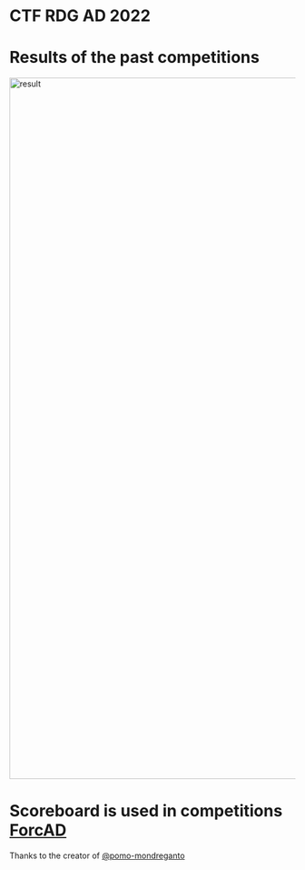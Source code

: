 # CTF RDG AD 2022

# Results of the past competitions
<img width="1233" alt="result" src="https://user-images.githubusercontent.com/103483328/193965971-25ed6eec-a8a1-4c11-9623-83e23c70da4c.png">

# Scoreboard is used in competitions [ForcAD](https://github.com/pomo-mondreganto/ForcAD)
Thanks to the creator of [@pomo-mondreganto]([https://github.com/pomo-mondreganto/])
